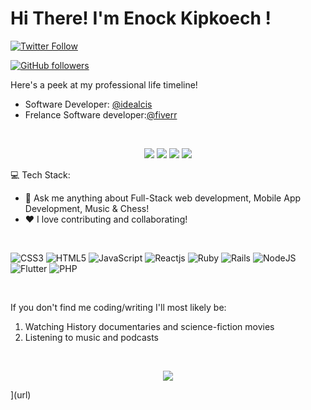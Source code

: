 <h1>Hi There! I'm Enock Kipkoech ! </h1>

[![Twitter Follow](https://img.shields.io/twitter/follow/en_k_l?style=social)](https://twitter.com/en_k_l)

[![GitHub followers](https://img.shields.io/github/followers/e-nk?style=social)](https://github.com/e-nk)

Here's a peek at my professional life timeline!


- Software Developer: [@idealcis](https://idealcis.com)
- Frelance Software developer:[@fiverr](https://www.fiverr.com/e_nklagat)


[<br><p align='center'> <img src="https://img.shields.io/badge/website-enocklagat.com-green?style=for-the-badge&logo=appveyor"/>][1]
[<img src="https://img.shields.io/badge/Gmail-enocklagatson@gmail.com-orange?style=for-the-badge&logo=google"/>][2]
[<img src="https://img.shields.io/badge/linkedin-enocklagat-blue?style=for-the-badge&logo=linkedin"/>][3]
[<img src="https://img.shields.io/badge/twitter/en_k_l-lightblue?style=for-the-badge&logo=twitter"/>][4]


:computer: Tech Stack: 

 - 💬 Ask me anything about Full-Stack web development, Mobile App Development, Music & Chess!
 - ❤️ I love contributing and collaborating!

<br/>

![CSS3](https://img.shields.io/badge/css3-%231572B6.svg?style=for-the-badge&logo=css3&logoColor=white)
![HTML5](https://img.shields.io/badge/html5-%23E34F26.svg?style=for-the-badge&logo=html5&logoColor=white)
![JavaScript](https://img.shields.io/badge/javascript-%23323330.svg?style=for-the-badge&logo=javascript&logoColor=%23F7DF1E)
![Reactjs](https://img.shields.io/badge/reactjs-%231572B6.svg?style=for-the-badge&logo=react&logoColor=white)
![Ruby](https://img.shields.io/badge/ruby-%23E34F26.svg?style=for-the-badge&logo=ruby&logoColor=white)
![Rails](https://img.shields.io/badge/rails-%23E34F26.svg?style=for-the-badge&logo=rubyonrails&logoColor=white)
![NodeJS](https://img.shields.io/badge/node.js-6DA55F?style=for-the-badge&logo=node.js&logoColor=white)
![Flutter](https://img.shields.io/badge/flutter-%231572B6.svg?style=for-the-badge&logo=flutter&logoColor=white)
![PHP](https://img.shields.io/badge/PHP-%231572B6.svg?style=for-the-badge&logo=PHP&logoColor=white)

</br>

If you don't find me coding/writing I'll most likely be:
1. Watching History documentaries and science-fiction movies
2. Listening to music and podcasts



<br/>

<p align="center"><img src="https://github-readme-streak-stats.herokuapp.com/?user=e-nk&theme=dark&ring=FFB19A&hide_border=true&currStreakNum=F6A085&fire=F6A085&currStreakLabel=F6A085"></p>](url)


 [1]: https://enocklagat.com/
 [2]: mailto:enocklagatson@gmail.com
 [3]: https://www.linkedin.com/in/enock-lagat/
 [4]: https://twitter.com/e-nk
 
 


